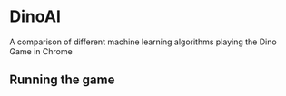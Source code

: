 # DinoAI
A comparison of different machine learning algorithms playing the Dino Game in Chrome

##  Running the game
